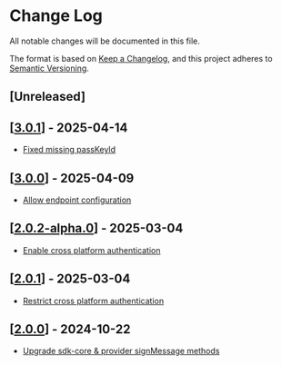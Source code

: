 # Change Log

All notable changes will be documented in this file.

The format is based on [Keep a Changelog](https://keepachangelog.com/en/1.0.0/),
and this project adheres to [Semantic Versioning](https://semver.org/spec/v2.0.0.html).

## [Unreleased]

## [[3.0.1](https://github.com/multiversx/mx-sdk-js-passkey-provider/pull/21)] - 2025-04-14
- [Fixed missing passKeyId](https://github.com/multiversx/mx-sdk-js-passkey-provider/pull/21)

## [[3.0.0](https://github.com/multiversx/mx-sdk-js-passkey-provider/pull/20)] - 2025-04-09
- [Allow endpoint configuration](https://github.com/multiversx/mx-sdk-js-passkey-provider/pull/17)

## [[2.0.2-alpha.0](https://github.com/multiversx/mx-sdk-js-passkey-provider/pull/18)] - 2025-03-04
- [Enable cross platform authentication](https://github.com/multiversx/mx-sdk-js-passkey-provider/pull/18)

## [[2.0.1](https://github.com/multiversx/mx-sdk-js-passkey-provider/pull/16)] - 2025-03-04
- [Restrict cross platform authentication](https://github.com/multiversx/mx-sdk-js-passkey-provider/pull/16)

## [[2.0.0](https://github.com/multiversx/mx-sdk-js-passkey-provider/pull/15)] - 2024-10-22

- [Upgrade sdk-core & provider signMessage methods](https://github.com/multiversx/mx-sdk-js-passkey-provider/pull/14)



